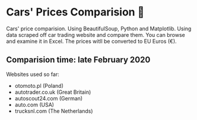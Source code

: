 # Cars' Prices Comparision 🚗

Cars' price comparision. Using BeautifulSoup, Python and Matplotlib.
Using data scraped off car trading website and compare them. You can browse and examine it in Excel.
The prices witll be converted to EU Euros (€).

## Comparision time: late February 2020

Websites used so far:
- otomoto.pl (Poland)
- autotrader.co.uk (Great Britain)
- autoscout24.com (German)
- auto.com (USA)
- trucksnl.com (The Netherlands)
